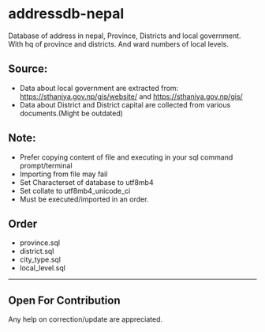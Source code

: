 # addressdb-nepal
Database of address in nepal, Province, Districts and local government. With hq of province and districts. And ward numbers of local levels.

## Source:
 - Data about local government are extracted from: https://sthaniya.gov.np/gis/website/ and https://sthaniya.gov.np/gis/
 - Data about District and District capital are collected from various documents.(Might be outdated)

## Note:
- Prefer copying content of file and executing in your sql command prompt/terminal
- Importing from file may fail
- Set Characterset of database to utf8mb4
- Set collate to utf8mb4_unicode_ci
- Must be executed/imported in an order.

## Order
- province.sql
- district.sql
- city_type.sql
- local_level.sql

---
Open For Contribution
---
Any help on correction/update are appreciated.
